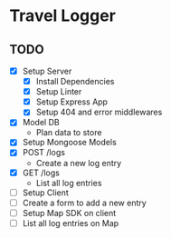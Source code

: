 # Travel Logger

## TODO

- [x] Setup Server
  - [x] Install Dependencies
  - [x] Setup Linter
  - [x] Setup Express App
  - [x] Setup 404 and error middlewares
- [x] Model DB
  - Plan data to store
- [x] Setup Mongoose Models
- [x] POST /logs
  - Create a new log entry
- [x] GET /logs
  - List all log entries
- [ ] Setup Client
- [ ] Create a form to add a new entry
- [ ] Setup Map SDK on client
- [ ] List all log entries on Map
